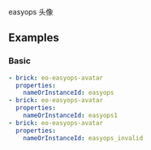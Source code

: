 easyops 头像

## Examples

### Basic

```yaml preview gap
- brick: eo-easyops-avatar
  properties:
    nameOrInstanceId: easyops
- brick: eo-easyops-avatar
  properties:
    nameOrInstanceId: easyops1
- brick: eo-easyops-avatar
  properties:
    nameOrInstanceId: easyops_invalid
```
